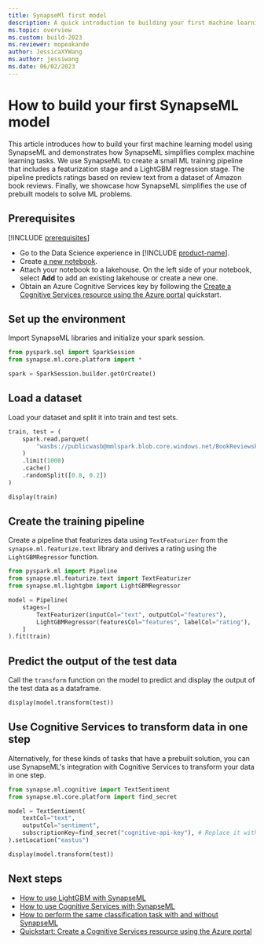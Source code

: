 ```yaml
---
title: SynapseMl first model
description: A quick introduction to building your first machine learning model with SynapseML
ms.topic: overview
ms.custom: build-2023
ms.reviewer: mopeakande
author: JessicaXYWang
ms.author: jessiwang
ms.date: 06/02/2023
---
```


# How to build your first SynapseML model
This article introduces how to build your first machine learning model using SynapseML and demonstrates how SynapseML simplifies complex machine learning tasks. We use SynapseML to create a small ML training pipeline that includes a featurization stage and a LightGBM regression stage. The pipeline predicts ratings based on review text from a dataset of Amazon book reviews. Finally, we showcase how SynapseML simplifies the use of prebuilt models to solve ML problems.

## Prerequisites

[!INCLUDE [prerequisites](includes/prerequisites.md)]

* Go to the Data Science experience in [!INCLUDE [product-name](../includes/product-name.md)].
* Create [a new notebook](../data-engineering/how-to-use-notebook.md#create-notebooks).
* Attach your notebook to a lakehouse. On the left side of your notebook, select **Add** to add an existing lakehouse or create a new one.
* Obtain an Azure Cognitive Services key by following the [Create a Cognitive Services resource using the Azure portal](/azure/cognitive-services/cognitive-services-apis-create-account) quickstart.

## Set up the environment
Import SynapseML libraries and initialize your spark session.


```python
from pyspark.sql import SparkSession
from synapse.ml.core.platform import *

spark = SparkSession.builder.getOrCreate()
```

## Load a dataset
Load your dataset and split it into train and test sets.


```python
train, test = (
    spark.read.parquet(
        "wasbs://publicwasb@mmlspark.blob.core.windows.net/BookReviewsFromAmazon10K.parquet"
    )
    .limit(1000)
    .cache()
    .randomSplit([0.8, 0.2])
)

display(train)
```

## Create the training pipeline
Create a pipeline that featurizes data using `TextFeaturizer` from the `synapse.ml.featurize.text` library and derives a rating using the `LightGBMRegressor` function.


```python
from pyspark.ml import Pipeline
from synapse.ml.featurize.text import TextFeaturizer
from synapse.ml.lightgbm import LightGBMRegressor

model = Pipeline(
    stages=[
        TextFeaturizer(inputCol="text", outputCol="features"),
        LightGBMRegressor(featuresCol="features", labelCol="rating"),
    ]
).fit(train)
```

## Predict the output of the test data
Call the `transform` function on the model to predict and display the output of the test data as a dataframe.


```python
display(model.transform(test))
```

## Use Cognitive Services to transform data in one step
Alternatively, for these kinds of tasks that have a prebuilt solution, you can use SynapseML's integration with Cognitive Services to transform your data in one step.


```python
from synapse.ml.cognitive import TextSentiment
from synapse.ml.core.platform import find_secret

model = TextSentiment(
    textCol="text",
    outputCol="sentiment",
    subscriptionKey=find_secret("cognitive-api-key"), # Replace it with your cognitive service key, check prerequisites for more details
).setLocation("eastus")

display(model.transform(test))
```

## Next steps

- [How to use LightGBM with SynapseML](lightgbm-overview.md)
- [How to use Cognitive Services with SynapseML](overview-cognitive-services.md)
- [How to perform the same classification task with and without SynapseML](classification-before-and-after-synapseml.md)
- [Quickstart: Create a Cognitive Services resource using the Azure portal](/azure/cognitive-services/cognitive-services-apis-create-account)
